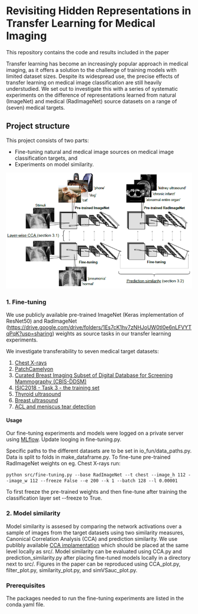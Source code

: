 # Revisiting Hidden Representations in Transfer Learning for Medical Imaging

This repository contains the code and results included in the paper

Transfer learning has become an increasingly popular approach in medical imaging, as it offers a solution to the challenge of training models with limited dataset sizes. Despite its widespread use, the precise effects of transfer learning on medical image classification are still heavily understudied. We set out to investigate this with a series of systematic experiments on the difference of representations learned from natural (ImageNet) and medical (RadImageNet) source datasets on a range of (seven) medical targets.

## Project structure

This project consists of two parts: 

* Fine-tuning natural and medical image sources on medical image classification targets, and
* Experiments on model similarity.

<img src="method.PNG" alt="method overview">

### 1. Fine-tuning

We use publicly available pre-trained ImageNet (Keras implementation of ResNet50) and RadImageNet (https://drive.google.com/drive/folders/1Es7cK1hv7zNHJoUW0tI0e6nLFVYTqPqK?usp=sharing) weights as source tasks in our transfer learning experiments.

We investigate transferability to seven medical target datasets:
1. [Chest X-rays](https://www.kaggle.com/paultimothymooney/chest-xray-pneumonia)
2. [PatchCamelyon](http://basveeling.nl/posts/pcam/)
3. [Curated Breast Imaging Subset of Digital Database for Screening Mammography (CBIS-DDSM)](https://wiki.cancerimagingarchive.net/pages/viewpage.action?pageId=22516629)
4. [ISIC2018 - Task 3 - the training set](https://challenge2018.isic-archive.com/task3/training/)
5. [Thyroid ultrasound](https://www.kaggle.com/datasets/dasmehdixtr/ddti-thyroid-ultrasound-images)
6. [Breast ultrasound](https://www.kaggle.com/datasets/aryashah2k/breast-ultrasound-images-dataset)
7. [ACL and meniscus tear detection](https://stanfordmlgroup.github.io/competitions/mrnet/)

#### Usage

Our fine-tuning experiments and models were logged on a private server using [MLflow](https://www.mlflow.org/). Update looging in fine-tuning.py.

Specific paths to the different datasets are to be set in io_fun/data_paths.py. Data is split to folds in make_dataframe.py. To fine-tune pre-trained RadImageNet weights on eg. Chest X-rays run:

```shell script
python src/fine-tuning.py --base RadImageNet --t chest --image_h 112 --image_w 112 --freeze False --e 200 --k 1 --batch 128 --l 0.00001
```
To first freeze the pre-trained weights and then fine-tune after training the classification layer set --freeze to True. 

### 2. Model similarity

Model similarity is assesed by comparing the network activations over a sample of images from the target datasets using two similarity measures, Canonical
Correlation Analysis (CCA) and prediction similarity. We use publibly available [CCA implamentation](https://github.com/google/svcca) which should be placed at the same level locally as src/. Model similarity can be evaluated using CCA.py and prediction_similarity.py after placing fine-tuned models locally in a directory next to src/. Figures in the paper can be reproduced using CCA_plot.py, filter_plot.py, similarity_plot.py, and simVSauc_plot.py.

### Prerequisites

The packages needed to run the fine-tuning experiments are listed in the conda.yaml file.
